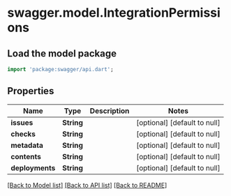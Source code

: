 # swagger.model.IntegrationPermissions

## Load the model package
```dart
import 'package:swagger/api.dart';
```

## Properties
Name | Type | Description | Notes
------------ | ------------- | ------------- | -------------
**issues** | **String** |  | [optional] [default to null]
**checks** | **String** |  | [optional] [default to null]
**metadata** | **String** |  | [optional] [default to null]
**contents** | **String** |  | [optional] [default to null]
**deployments** | **String** |  | [optional] [default to null]

[[Back to Model list]](../README.md#documentation-for-models) [[Back to API list]](../README.md#documentation-for-api-endpoints) [[Back to README]](../README.md)

